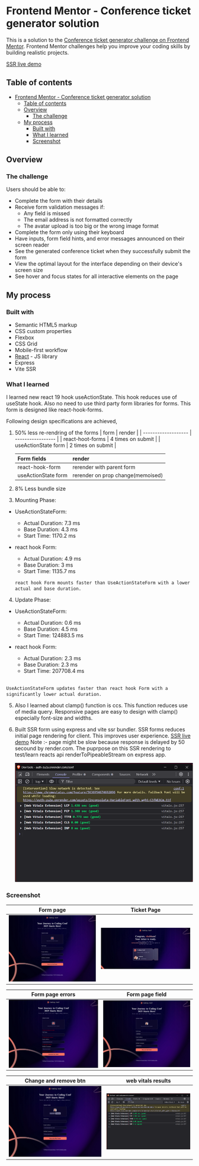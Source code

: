 # Frontend Mentor - Conference ticket generator solution

This is a solution to the [Conference ticket generator challenge on Frontend Mentor](https://www.frontendmentor.io/challenges/conference-ticket-generator-oq5gFIU12w). Frontend Mentor challenges help you improve your coding skills by building realistic projects.

[SSR live demo](https://auth-zu2a.onrender.com/conf)

## Table of contents

- [Frontend Mentor - Conference ticket generator solution](#frontend-mentor---conference-ticket-generator-solution)
  - [Table of contents](#table-of-contents)
  - [Overview](#overview)
    - [The challenge](#the-challenge)
  - [My process](#my-process)
    - [Built with](#built-with)
    - [What I learned](#what-i-learned)
    - [Screenshot](#screenshot)

## Overview

### The challenge

Users should be able to:

- Complete the form with their details
- Receive form validation messages if:
  - Any field is missed
  - The email address is not formatted correctly
  - The avatar upload is too big or the wrong image format
- Complete the form only using their keyboard
- Have inputs, form field hints, and error messages announced on their screen reader
- See the generated conference ticket when they successfully submit the form
- View the optimal layout for the interface depending on their device's screen size
- See hover and focus states for all interactive elements on the page

## My process

### Built with

- Semantic HTML5 markup
- CSS custom properties
- Flexbox
- CSS Grid
- Mobile-first workflow
- [React](https://reactjs.org/) - JS library
- Express
- Vite SSR

### What I learned

I learned new react 19 hook useActionState. This hook reduces use of useState hook. Also no need to use third party form libraries for forms. This form is designed like react-hook-forms.

Following design specifications are achieved,

1. 50% less re-rendring of the forms
   | form | render |
   | ------------------- | ----------------- |
   | react-hoot-forms | 4 times on submit |
   | useActionState form | 2 times on submit |

   | Form fields         | render                            |
   | ------------------- | --------------------------------- |
   | react-hook-form     | rerender with parent form         |
   | useActionState form | rerender on prop change(memoised) |

2. 8% Less bundle size
3. Mounting Phase:

- UseActionStateForm:
  - Actual Duration: 7.3 ms
  - Base Duration: 4.3 ms
  - Start Time: 1170.2 ms
- react hook Form:

  - Actual Duration: 4.9 ms
  - Base Duration: 3 ms
  - Start Time: 1135.7 ms

  ```
  react hook Form mounts faster than UseActionStateForm with a lower actual and base duration.
  ```

4. Update Phase:

- UseActionStateForm:
  - Actual Duration: 0.6 ms
  - Base Duration: 4.5 ms
  - Start Time: 124883.5 ms
- react hook Form:

  - Actual Duration: 2.3 ms
  - Base Duration: 2.3 ms
  - Start Time: 207708.4 ms

```

UseActionStateForm updates faster than react hook Form with a significantly lower actual duration.

```

5. Also I learned about clamp() function is ccs. This function reduces use of media query. Responsive pages are easy to design with clamp() especially font-size and widths.

6. Built SSR form using express and vite ssr bundler. SSR forms reduces initial page rendering for client. This improves user experience. [SSR live demo](https://auth-zu2a.onrender.com/conf)
   Note :- page might be slow because response is delayed by 50 secound by render.com. The puprpose on this SSR rendering to test/learn reacts api renderToPipeableStream on express app.

   ![web vitals results ](design/image-5.png)

### Screenshot

| Form page                        | Ticket Page                        |
| -------------------------------- | ---------------------------------- |
| ![Form page](design/image-2.png) | ![Ticket page](design/image-3.png) |

| Form page errors                        | Form page field                        |
| --------------------------------------- | -------------------------------------- |
| ![Form page errors](design/image-1.png) | ![Form page field](design/image-4.png) |

| Change and remove btn                      | web vitals results                         |
| ------------------------------------------ | ------------------------------------------ |
| ![Change and remove btn](design/image.png) | ![web vitals results ](design/image-5.png) |
